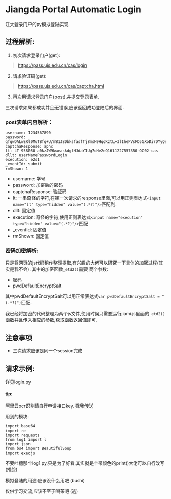 # Jiangda Portal Automatic Login
 江大登录门户的py模拟登陆实现

## 过程解析:
1. 初次请求登录门户(get):
>https://pass.ujs.edu.cn/cas/login
2. 请求验证码(get): 
>https://pass.ujs.edu.cn/cas/captcha.html
3. 再次用请求登录门户(post),并提交登录表单.

三次请求如果都成功并且无错误,应该返回成功登陆后的界面.

### post表单内容解析：
```
username: 1234567890
password: gfgwDALwERl0MuTBfg+U/m81JBDbksfasfTj8msH9HqqKztL+3lIhePVsFD5GXoDi7DYyQs7YoeN1Yz0RlMhegECvXfiIsQ=
captchaResponse: aphc
lt: LT-958050-a0kzJW9kweaskdgfHJdaY1Ug7oHe2eQ1611227557350-OC02-cas
dllt: userNamePasswordLogin
execution: e2s1
_eventId: submit
rmShown: 1
```
+ username: 学号
+ password: 加密后的密码
+ captchaResponse: 验证码
+ lt: 一串奇怪的字符,在第一次请求的response里面,可以用正则表达式`<input name="lt" type="hidden" value="(.*?)"/>`匹配到.
+ dllt: 固定值
+ execution: 奇怪的字符,使用正则表达式`<input name="execution" type="hidden" value="(.*?)"/>`匹配
+ _eventId: 固定值
+ rmShown: 固定值

### 密码加密解析:
只是将网页的js代码稍作整理提取,有兴趣的大佬可以研究一下具体的加密过程(其实是我不会).
其中的加密函数`_etd2()`需要
两个参数:
+ 密码
+ pwdDefaultEncryptSalt

其中pwdDefaultEncryptSalt可以用正常表达式`var pwdDefaultEncryptSalt = "(.*?)";`匹配.

我已经将加密的代码整理为两个js文件,使用时候只需要运行jiami.js里面的`_etd2()`函数并且传入相应的参数,获取函数返回值即可.

## 注意事项
+ 三次请求应该是同一个session完成

## 请求示例:
详见login.py
#### tip:
阿里云ocr识别请自行申请接口key. [戳我传送](https://market.aliyun.com/products/57124001/cmapi020020.html)

用到的模块:
```
import base64
import re
import requests
from log1 import l
import json
from bs4 import BeautifulSoup
import execjs
```
不要吐槽那个log1.py,只是为了好看,其实就是个带颜色的print()大佬可以自行改写(捂脸)

模拟登陆的用途:应该没什么用吧 (bushi)

仅供学习交流,应该不至于喝茶吧 (逃)


